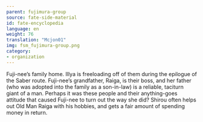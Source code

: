 ```yaml
---
parent: fujimura-group
source: fate-side-material
id: fate-encyclopedia
language: en
weight: 76
translation: "Mcjon01"
img: fsm_fujimura-group.png
category:
- organization
---
```


Fuji-nee’s family home.
Illya is freeloading off of them during the epilogue of the Saber route.
Fuji-nee’s grandfather, Raiga, is their boss, and her father (who was adopted into the family as a son-in-law) is a reliable, taciturn giant of a man.
Perhaps it was these people and their anything-goes attitude that caused Fuji-nee to turn out the way she did?
Shirou often helps out Old Man Raiga with his hobbies, and gets a fair amount of spending money in return.
